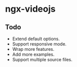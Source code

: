 # ngx-videojs

## Todo

- Extend default options.
- Support responsive mode.
- Wrap more features.
- Add more examples.
- Support multiple source files.